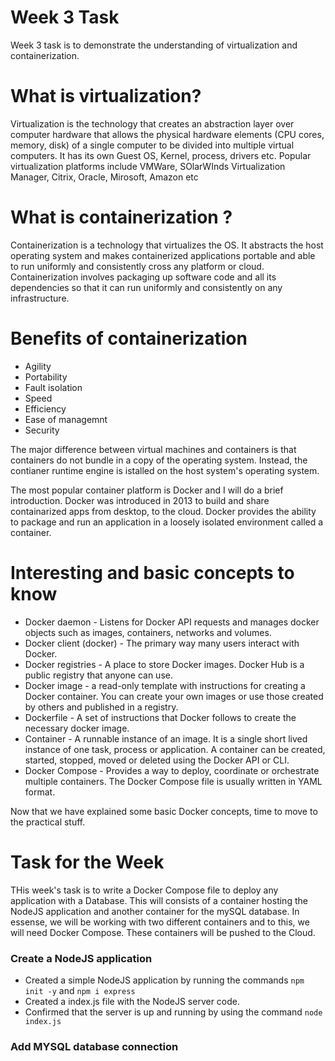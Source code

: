 # Week 3 Task

Week 3 task is to demonstrate the understanding of virtualization and containerization.

# What is virtualization?

Virtualization is the technology that creates an abstraction layer over computer hardware that allows the physical hardware elements (CPU cores, memory, disk) of a single computer to be divided into  multiple virtual computers. It has its own Guest OS, Kernel, process, drivers etc. Popular virtualization platforms include VMWare, SOlarWInds Virtualization Manager, Citrix, Oracle, Mirosoft, Amazon etc


# What is containerization ?
Containerization is a technology that virtualizes the OS. It abstracts the host operating system and makes containerized applications portable and able to run uniformly and consistently cross any platform or cloud. Containerization involves packaging up software code and all its dependencies so that it can run uniformly and consistently on any infrastructure.

# Benefits of containerization
* Agility
* Portability
* Fault isolation
* Speed
* Efficiency
* Ease of managemnt
* Security

The major difference between virtual machines and containers is that containers do not bundle in a copy of the operating system. Instead, the contianer runtime engine is istalled on the host system's operating system.

The most popular container platform is Docker and I will do a brief introduction.
Docker was introduced in 2013 to build and share containarized apps from desktop, to the cloud. Docker provides the ability to package and run an application in a loosely isolated environment called a container.

# Interesting and basic concepts to know
* Docker daemon - Listens for Docker API requests and manages docker objects such as images, containers, networks and volumes.
* Docker client (docker) - The primary way many users interact with Docker. 
* Docker registries - A place to store Docker images. Docker Hub is a public registry that anyone can use.
* Docker image - a read-only template with instructions for creating a Docker container. You can create your own images or use those created by others and published in a registry.
* Dockerfile - A set of instructions that Docker follows to create the necessary docker image. 
* Container - A runnable instance of an image. It is a single short lived instance of one task, process or application. A container can be created, started, stopped, moved or deleted using the Docker API or CLI.
* Docker Compose - Provides a way to deploy, coordinate or orchestrate multiple containers. The Docker Compose file is usually written in YAML format.

Now that we have explained some basic Docker concepts, time to move to the practical stuff.

# Task for the Week

THis week's task is to write a Docker Compose file to deploy any application with a Database. This will consists of a container hosting the NodeJS application and another container for the mySQL database. In essense, we will be working with two different containers and to this, we will need Docker Compose. These containers will be pushed to the Cloud.

### Create a NodeJS application

* Created a simple NodeJS application by running the commands ```npm init -y``` and ```npm i express```
* Created a index.js file with the NodeJS server code.
* Confirmed that the server is up and running by using the command ``` node index.js ```

### Add MYSQL database connection
